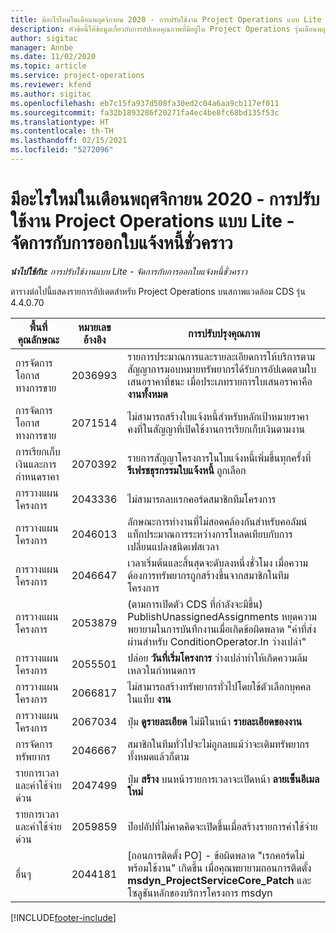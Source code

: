 ```yaml
---
title: มีอะไรใหม่ในเดือนพฤศจิกายน 2020 - การปรับใช้งาน Project Operations แบบ Lite - จัดการกับการออกใบแจ้งหนี้ชั่วคราว
description: หัวข้อนี้ให้ข้อมูลเกี่ยวกับการอัปเดตคุณภาพที่มีอยู่ใน Project Operations รุ่นเดือนพฤศจิกายน 2020 สำหรับการปรับใช้งาน Project Operations แบบ Lite - จัดการกับการออกใบแจ้งหนี้ชั่วคราว
author: sigitac
manager: Annbe
ms.date: 11/02/2020
ms.topic: article
ms.service: project-operations
ms.reviewer: kfend
ms.author: sigitac
ms.openlocfilehash: eb7c15fa937d508fa30ed2c04a6aa9cb117ef011
ms.sourcegitcommit: fa32b1893286f20271fa4ec4be8fc68bd135f53c
ms.translationtype: HT
ms.contentlocale: th-TH
ms.lasthandoff: 02/15/2021
ms.locfileid: "5272096"
---
```

# <a name="whats-new-november-2020---project-operations-lite-deployment---deal-to-proforma-invoicing"></a>มีอะไรใหม่ในเดือนพฤศจิกายน 2020 - การปรับใช้งาน Project Operations แบบ Lite - จัดการกับการออกใบแจ้งหนี้ชั่วคราว

_**นำไปใช้กับ:** การปรับใช้งานแบบ Lite - จัดการกับการออกใบแจ้งหนี้ชั่วคราว_

ตารางต่อไปนี้แสดงรายการอัปเดตสำหรับ Project Operations บนสภาพแวดล้อม CDS รุ่น 4.4.0.70

| พื้นที่คุณลักษณะ                 | หมายเลขอ้างอิง | การปรับปรุงคุณภาพ                                                                                                                                                                    |
|------------------------------|------------------|-----------------------------------------------------------------------------------------------------------------------------------------------------------------------------------|
|   การจัดการโอกาสทางการขาย       | 2036993          | รายการประมาณการและรายละเอียดการให้บริการตามสัญญาการมอบหมายทรัพยากรได้รับการอัปเดตตามใบเสนอราคาที่ชนะ เมื่อประเภทรายการใบเสนอราคาคือ **งานทั้งหมด**                                                 |
|   การจัดการโอกาสทางการขาย       | 2071514          | ไม่สามารถสร้างใบแจ้งหนี้สำหรับหลักเป้าหมายราคาคงที่ในสัญญาที่เปิดใช้งานการเรียกเก็บเงินตามงาน                                                                          |
| การเรียกเก็บเงินและการกำหนดราคา          | 2070392          | รายการสัญญาโครงการในใบแจ้งหนี้เพิ่มขึ้นทุกครั้งที่ **รีเฟรชธุรกรรมใบแจ้งหนี้** ถูกเลือก                                                                       |
| การวางแผนโครงการ             | 2043336          | ไม่สามารถลบเรกคอร์ดสมาชิกทีมโครงการ                                                                                                                                    |
| การวางแผนโครงการ             | 2046013          | ลักษณะการทำงานที่ไม่สอดคล้องกันสำหรับคอลัมน์แท็กประมาณการระหว่างการโหลดเทียบกับการเปลี่ยนแปลงชนิดเฟสเวลา                                                                                   |
| การวางแผนโครงการ             | 2046647          | เวลาเริ่มต้นและสิ้นสุดจะดับลงหนึ่งชั่วโมง เมื่อความต้องการทรัพยากรถูกสร้างขึ้นจากสมาชิกในทีมโครงการ                                                                      |
| การวางแผนโครงการ             | 2053879          | (ตามการเปิดตัว CDS ที่กำลังจะมีขึ้น) PublishUnassignedAssignments หยุดความพยายามในการบันทึกงานเมื่อเกิดข้อผิดพลาด "ค่าที่ส่งผ่านสำหรับ ConditionOperator.In ว่างเปล่า" |
| การวางแผนโครงการ             | 2055501          | ปล่อย **วันที่เริ่มโครงการ** ว่างเปล่าทำให้เกิดความล้มเหลวในกำหนดการ                                                                                                      |
| การวางแผนโครงการ             | 2066817          | ไม่สามารถสร้างทรัพยากรทั่วไปโดยใช้ตัวเลือกบุคคลในแท็บ **งาน**                                                                                               |
| การวางแผนโครงการ             | 2067034          | ปุ่ม **ดูรายละเอียด** ไม่มีในหน้า **รายละเอียดของงาน**                                                                                                         |
| การจัดการทรัพยากร          | 2046667          | สมาชิกในทีมทั่วไปจะไม่ถูกลบแม้ว่าจะเติมทรัพยากรทั้งหมดแล้วก็ตาม                                                                                                     |
| รายการเวลาและค่าใช้จ่ายด่วน | 2047499          | ปุ่ม **สร้าง** บนหน้ารายการเวลาจะเปิดหน้า **ลายเซ็นอีเมลใหม่**                                                                                               |
| รายการเวลาและค่าใช้จ่ายด่วน | 2059859          | ป๊อปอัปที่ไม่คาดคิดจะเปิดขึ้นเมื่อสร้างรายการค่าใช้จ่าย                                                                                                                         |
| อื่นๆ                        | 2044181          | [ถอนการติดตั้ง PO] - ข้อผิดพลาด "เรกคอร์ดไม่พร้อมใช้งาน" เกิดขึ้น เมื่อคุณพยายามถอนการติดตั้ง  **msdyn_ProjectServiceCore_Patch** และโซลูชันหลักของบริการโครงการ msdyn         |


[!INCLUDE[footer-include](../../includes/footer-banner.md)]